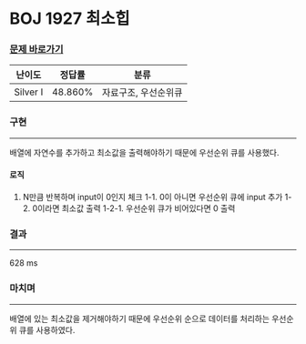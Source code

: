 # BOJ 1927 최소힙
### [문제 바로가기](https://www.acmicpc.net/problem/1927)
| 난이도 | 정답률 | 분류 |
| ------ | ------ | ------ |
|  Silver I | 48.860% | 자료구조, 우선순위큐 |


### 구현
---
배열에 자연수를 추가하고 최소값을 출력해야하기 때문에 우선순위 큐를 사용했다.

#### 로직
1. N만큼 반복하며 input이 0인지 체크
1-1. 0이 아니면 우선순위 큐에 input 추가
1-2. 0이라면 최소값 출력
1-2-1. 우선순위 큐가 비어있다면 0 출력
  

### 결과
---
628 ms


### 마치며
---
배열에 있는 최소값을 제거해야하기 때문에 우선순위 순으로 데이터를 처리하는 우선순위 큐를 사용하였다.
